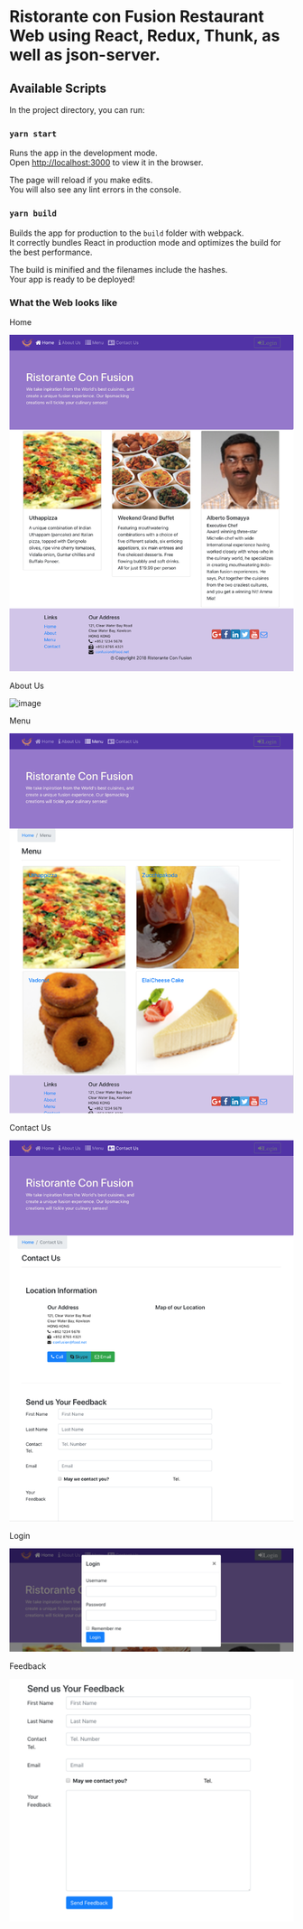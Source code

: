 # Ristorante con Fusion Restaurant Web using React, Redux, Thunk, as well as json-server.

## Available Scripts

In the project directory, you can run:

### `yarn start`

Runs the app in the development mode.<br />
Open [http://localhost:3000](http://localhost:3000) to view it in the browser.

The page will reload if you make edits.<br />
You will also see any lint errors in the console.

### `yarn build`

Builds the app for production to the `build` folder with webpack.<br />
It correctly bundles React in production mode and optimizes the build for the best performance.

The build is minified and the filenames include the hashes.<br />
Your app is ready to be deployed!

### What the Web looks like

Home

![image](https://github.com/bestofdennis/react-confusion/blob/master/images/Home.png)

About Us

![image](https://github.com/bestofdennis/react-confusion/blob/master/images/Aboutut.png)

Menu

![image](https://github.com/bestofdennis/react-confusion/blob/master/images/Menu.png)

Contact Us

![image](https://github.com/bestofdennis/react-confusion/blob/master/images/Contactus.png)

Login

![image](https://github.com/bestofdennis/react-confusion/blob/master/images/Login.png)

Feedback

![image](https://github.com/bestofdennis/react-confusion/blob/master/images/Feedback.png)
